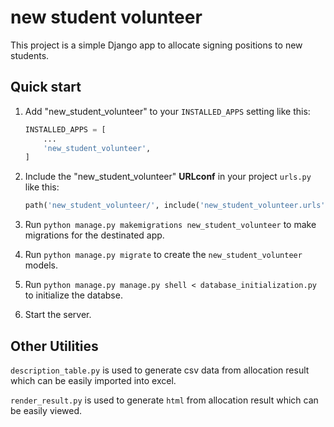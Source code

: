 # new student volunteer

This project is a simple Django app to allocate signing positions to new students. 

## Quick start

1. Add "new_student_volunteer" to your `INSTALLED_APPS` setting like this:

   ```python
   INSTALLED_APPS = [
       ...
       'new_student_volunteer',
   ]
   ```

2. Include the "new_student_volunteer" **URLconf** in your project `urls.py` like this:

   ```python
   path('new_student_volunteer/', include('new_student_volunteer.urls')),
   ```

3. Run `python manage.py makemigrations new_student_volunteer` to make migrations for the destinated app.

4. Run `python manage.py migrate` to create the `new_student_volunteer` models.

5. Run `python manage.py manage.py shell < database_initialization.py` to initialize the databse. 

6. Start the server.

## Other Utilities

`description_table.py` is used to generate csv data from allocation result which can be easily imported into excel.

`render_result.py` is used to generate `html` from allocation result which can be easily viewed.